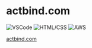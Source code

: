# actbind.com

![VSCode](https://img.shields.io/badge/DE-VSCode　1.57.1-blue?style=flat)
![HTML/CSS](https://img.shields.io/badge/Language-HTML5/CSS-white?style=flat)
![AWS](https://img.shields.io/badge/Backend-AWS-orange?style=flat&)

[actbind.com](https://www.actbind.com)
